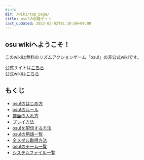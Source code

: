 ```yaml
---
#info
dir: /wiki/top_page/
title: osu!の攻略サイト
last_updated: 2023-03-02T01:10:00+09:00
---
```


## osu wikiへようこそ！
このwikiは無料のリズムアクションゲーム「osu!」の非公式wikiです。

公式サイトは[こちら](https://osu.ppy.sh/)\
公式wikiは[こちら](https://osu.ppy.sh/wiki/ja/Main_Page/)

## もくじ
- [osu!のはじめ方](/wiki/how_to/start_osu/)
- [osu!のルール](/wiki/rules/)
- [譜面の入れ方](/wiki/how_to/import_beatmap/)
- [プレイ方法](/wiki/how_to/play_gamemodes/)
- [osu!を配信する方法](/wiki/how_to/stream_osu/)
- [osu!の用語一覧](/wiki/terms/)
- [全メダル取得方法](/wiki/how_to/get_medals/)
- [osu!のチーム一覧](/wiki/teams/)
- [システムファイル一覧](/wiki/system_files/)
